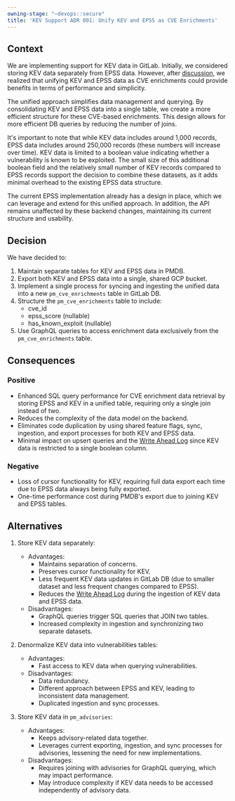 ```yaml
---
owning-stage: "~devops::secure"
title: 'KEV Support ADR 001: Unify KEV and EPSS as CVE Enrichments'
---
```


## Context

We are implementing support for KEV data in GitLab.
Initially, we considered storing KEV data separately from EPSS data.
However, after [discussion](https://gitlab.com/groups/gitlab-org/-/work_items/11912#note_2075459748),
we realized that unifying KEV and EPSS data as CVE
enrichments could provide benefits in terms of performance and simplicity.

The unified approach simplifies data management and querying. By consolidating
KEV and EPSS data into a single table, we create a more efficient structure for
these CVE-based enrichments. This design allows for more efficient DB queries by reducing the
number of joins.

It's important to note that while KEV data includes around 1,000 records, EPSS
data includes around 250,000 records (these numbers will increase over time).
KEV data is limited to a boolean value indicating whether a vulnerability is
known to be exploited.
The small size of this additional boolean field and the relatively small number
of KEV records compared to EPSS records support the decision to combine these
datasets, as it adds minimal overhead to the existing EPSS data structure.

The current EPSS implementation already has a design in place, which we can
leverage and extend for this unified approach. In addition, the API remains
unaffected by these backend changes, maintaining its current structure and
usability.

## Decision

We have decided to:

1. Maintain separate tables for KEV and EPSS data in PMDB.
2. Export both KEV and EPSS data into a single, shared GCP bucket.
3. Implement a single process for syncing and ingesting the unified data into a
   new `pm_cve_enrichments` table in GitLab DB.
4. Structure the `pm_cve_enrichments` table to include:
    - cve_id
    - epss_score (nullable)
    - has_known_exploit (nullable)
5. Use GraphQL queries to access enrichment data exclusively from
   the `pm_cve_enrichments` table.

## Consequences

### Positive

- Enhanced SQL query performance for CVE enrichment data retrieval by storing
  EPSS and KEV in a unified table, requiring only a single join instead of two.
- Reduces the complexity of the data model on the backend.
- Eliminates code duplication by using shared feature flags, sync, ingestion, and
  export processes for both KEV and EPSS data.
- Minimal impact on upsert queries and the [Write Ahead Log](https://www.postgresql.org/docs/current/wal-intro.html)
  since KEV data is restricted to a single boolean column.

### Negative

- Loss of cursor functionality for KEV, requiring full data export each time due
  to EPSS data always being fully exported.
- One-time performance cost during PMDB's export due to joining KEV and EPSS
  tables.

## Alternatives

1. Store KEV data separately:
    - Advantages:
        - Maintains separation of concerns.
        - Preserves cursor functionality for KEV.
        - Less frequent KEV data updates in GitLab DB (due to smaller dataset
          and less frequent changes compared to EPSS).
        - Reduces the [Write Ahead Log](https://www.postgresql.org/docs/current/wal-intro.html)
          during the ingestion of KEV data and EPSS data.
    - Disadvantages:
        - GraphQL queries trigger SQL queries that JOIN two tables.
        - Increased complexity in ingestion and synchronizing two separate
          datasets.

2. Denormalize KEV data into vulnerabilities tables:
    - Advantages:
        - Fast access to KEV data when querying vulnerabilities.
    - Disadvantages:
        - Data redundancy.
        - Different approach between EPSS and KEV, leading to inconsistent data
          management.
        - Duplicated ingestion and sync processes.

3. Store KEV data in `pm_advisories`:
    - Advantages:
        - Keeps advisory-related data together.
        - Leverages current exporting, ingestion, and sync processes for
          advisories, lessening the need for new implementations.
    - Disadvantages:
        - Requires joining with advisories for GraphQL querying, which may
          impact performance.
        - May introduce complexity if KEV data needs to be accessed
          independently of advisory data.
